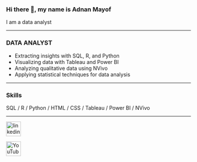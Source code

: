 ### Hi there 👋, my name is Adnan Mayof
I am a data analyst

---

### DATA ANALYST

- Extracting insights with SQL, R, and Python
- Visualizing data with Tableau and Power BI
- Analyzing qualitative data using NVivo
- Applying statistical techniques for data analysis

---

### Skills

SQL / R / Python / HTML / CSS / Tableau / Power BI / NVivo


---


[<img src='https://cdn.jsdelivr.net/npm/simple-icons@3.0.1/icons/linkedin.svg' alt='linkedin' height='40'>](https://www.linkedin.com/in/https://www.linkedin.com/in/adnanmayof//) 

[<img src='https://cdn.jsdelivr.net/npm/simple-icons@3.0.1/icons/youtube.svg' alt='YouTube' height='40'>](https://www.youtube.com/channel/https://www.youtube.com/channel/UCNFVwcGoc8WQmPGs287geNw)  



 



